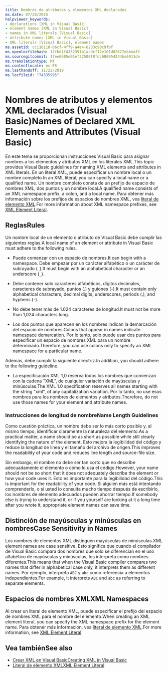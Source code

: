 ```yaml
---
title: Nombres de atributos y elementos XML declarados
ms.date: 07/20/2015
helpviewer_keywords:
- declarations [XML in Visual Basic]
- element names [XML in Visual Basic]
- names in XML literals [Visual Basic]
- attribute names [XML in Visual Basic]
- XML literals [Visual Basic], element names
ms.assetid: cc110118-b6cf-4ff9-a4e4-6233c90c9fbf
ms.openlocfilehash: 12fbd1f4332391b1acdcf12e101d82627ebbeaff
ms.sourcegitcommit: 17ee6605e01ef32506f8fdc686954244ba6911de
ms.translationtype: MT
ms.contentlocale: es-ES
ms.lasthandoff: 11/22/2019
ms.locfileid: "74335995"
---
```

# <a name="names-of-declared-xml-elements-and-attributes-visual-basic"></a><span data-ttu-id="5d4a8-102">Nombres de atributos y elementos XML declarados (Visual Basic)</span><span class="sxs-lookup"><span data-stu-id="5d4a8-102">Names of Declared XML Elements and Attributes (Visual Basic)</span></span>
<span data-ttu-id="5d4a8-103">En este tema se proporcionan instrucciones Visual Basic para asignar nombres a los elementos y atributos XML en los literales XML.</span><span class="sxs-lookup"><span data-stu-id="5d4a8-103">This topic provides Visual Basic guidelines for naming XML elements and attributes in XML literals.</span></span>  <span data-ttu-id="5d4a8-104">En un literal XML, puede especificar un nombre local o un nombre completo.</span><span class="sxs-lookup"><span data-stu-id="5d4a8-104">In an XML literal, you can specify a local name or a qualified name.</span></span> <span data-ttu-id="5d4a8-105">Un nombre completo consta de un prefijo de espacio de nombres XML, dos puntos y un nombre local.</span><span class="sxs-lookup"><span data-stu-id="5d4a8-105">A qualified name consists of an XML namespace prefix, a colon, and a local name.</span></span> <span data-ttu-id="5d4a8-106">Para obtener más información sobre los prefijos de espacios de nombres XML, vea [literal de elemento XML](../../../../visual-basic/language-reference/xml-literals/xml-element-literal.md).</span><span class="sxs-lookup"><span data-stu-id="5d4a8-106">For more information about XML namespace prefixes, see [XML Element Literal](../../../../visual-basic/language-reference/xml-literals/xml-element-literal.md).</span></span>  
  
## <a name="rules"></a><span data-ttu-id="5d4a8-107">Reglas</span><span class="sxs-lookup"><span data-stu-id="5d4a8-107">Rules</span></span>  
 <span data-ttu-id="5d4a8-108">Un nombre local de un elemento o atributo de Visual Basic debe cumplir las siguientes reglas.</span><span class="sxs-lookup"><span data-stu-id="5d4a8-108">A local name of an element or attribute in Visual Basic must adhere to the following rules.</span></span>  
  
- <span data-ttu-id="5d4a8-109">Puede comenzar con un espacio de nombres.</span><span class="sxs-lookup"><span data-stu-id="5d4a8-109">It can begin with a namespace.</span></span> <span data-ttu-id="5d4a8-110">Debe empezar por un carácter alfabético o un carácter de subrayado (`_`).</span><span class="sxs-lookup"><span data-stu-id="5d4a8-110">It must begin with an alphabetical character or an underscore (`_`).</span></span>  
  
- <span data-ttu-id="5d4a8-111">Debe contener solo caracteres alfabéticos, dígitos decimales, caracteres de subrayado, puntos (.) y guiones (-).</span><span class="sxs-lookup"><span data-stu-id="5d4a8-111">It must contain only alphabetical characters, decimal digits, underscores, periods (.), and hyphens (-).</span></span>  
  
- <span data-ttu-id="5d4a8-112">No debe tener más de 1.024 caracteres de longitud.</span><span class="sxs-lookup"><span data-stu-id="5d4a8-112">It must not be more than 1,024 characters long.</span></span>  
  
- <span data-ttu-id="5d4a8-113">Los dos puntos que aparecen en los nombres indican la demarcación del espacio de nombres.</span><span class="sxs-lookup"><span data-stu-id="5d4a8-113">Colons that appear in names indicate namespace demarcation.</span></span> <span data-ttu-id="5d4a8-114">Por lo tanto, solo puede usar dos puntos para especificar un espacio de nombres XML para un nombre determinado.</span><span class="sxs-lookup"><span data-stu-id="5d4a8-114">Therefore, you can use colons only to specify an XML namespace for a particular name.</span></span>  
  
 <span data-ttu-id="5d4a8-115">Además, debe cumplir la siguiente directriz.</span><span class="sxs-lookup"><span data-stu-id="5d4a8-115">In addition, you should adhere to the following guideline.</span></span>  
  
- <span data-ttu-id="5d4a8-116">La especificación XML 1,0 reserva todos los nombres que comienzan con la cadena "XML", de cualquier variación de mayúsculas y minúsculas.</span><span class="sxs-lookup"><span data-stu-id="5d4a8-116">The XML 1.0 specification reserves all names starting with the string "xml", of any capitalization variation.</span></span> <span data-ttu-id="5d4a8-117">Por lo tanto, no use esos nombres para los nombres de elementos y atributos.</span><span class="sxs-lookup"><span data-stu-id="5d4a8-117">Therefore, do not use those names for your element and attribute names.</span></span>  
  
### <a name="name-length-guidelines"></a><span data-ttu-id="5d4a8-118">Instrucciones de longitud de nombre</span><span class="sxs-lookup"><span data-stu-id="5d4a8-118">Name Length Guidelines</span></span>  
 <span data-ttu-id="5d4a8-119">Como cuestión práctica, un nombre debe ser lo más corto posible y, al mismo tiempo, identificar claramente la naturaleza del elemento.</span><span class="sxs-lookup"><span data-stu-id="5d4a8-119">As a practical matter, a name should be as short as possible while still clearly identifying the nature of the element.</span></span> <span data-ttu-id="5d4a8-120">Esto mejora la legibilidad del código y reduce la longitud de línea y el tamaño del archivo de origen.</span><span class="sxs-lookup"><span data-stu-id="5d4a8-120">This improves the readability of your code and reduces line length and source-file size.</span></span>  
  
 <span data-ttu-id="5d4a8-121">Sin embargo, el nombre no debe ser tan corto que no describe adecuadamente el elemento o cómo lo usa el código.</span><span class="sxs-lookup"><span data-stu-id="5d4a8-121">However, your name should not be so short that it does not adequately describe the element or how your code uses it.</span></span> <span data-ttu-id="5d4a8-122">Esto es importante para la legibilidad del código.</span><span class="sxs-lookup"><span data-stu-id="5d4a8-122">This is important for the readability of your code.</span></span> <span data-ttu-id="5d4a8-123">Si alguien más está intentando comprenderlo, o si usted lo consulta mucho tiempo después de escribirlo, los nombres de elemento adecuados pueden ahorrar tiempo.</span><span class="sxs-lookup"><span data-stu-id="5d4a8-123">If somebody else is trying to understand it, or if you yourself are looking at it a long time after you wrote it, appropriate element names can save time.</span></span>  
  
## <a name="case-sensitivity-in-names"></a><span data-ttu-id="5d4a8-124">Distinción de mayúsculas y minúsculas en nombres</span><span class="sxs-lookup"><span data-stu-id="5d4a8-124">Case Sensitivity in Names</span></span>  
 <span data-ttu-id="5d4a8-125">Los nombres de elementos XML distinguen mayúsculas de minúsculas.</span><span class="sxs-lookup"><span data-stu-id="5d4a8-125">XML element names are case sensitive.</span></span> <span data-ttu-id="5d4a8-126">Esto significa que cuando el compilador de Visual Basic compara dos nombres que solo se diferencian en el uso alfabético de mayúsculas y minúsculas, los interpreta como nombres diferentes.</span><span class="sxs-lookup"><span data-stu-id="5d4a8-126">This means that when the Visual Basic compiler compares two names that differ in alphabetical case only, it interprets them as different names.</span></span> <span data-ttu-id="5d4a8-127">Por ejemplo, interpreta `ABC` y `abc` como referencia a elementos independientes.</span><span class="sxs-lookup"><span data-stu-id="5d4a8-127">For example, it interprets `ABC` and `abc` as referring to separate elements.</span></span>  
  
## <a name="xml-namespaces"></a><span data-ttu-id="5d4a8-128">Espacios de nombres XML</span><span class="sxs-lookup"><span data-stu-id="5d4a8-128">XML Namespaces</span></span>  
 <span data-ttu-id="5d4a8-129">Al crear un literal de elemento XML, puede especificar el prefijo del espacio de nombres XML para el nombre del elemento.</span><span class="sxs-lookup"><span data-stu-id="5d4a8-129">When creating an XML element literal, you can specify the XML namespace prefix for the element name.</span></span> <span data-ttu-id="5d4a8-130">Para obtener más información, vea [literal de elemento XML](../../../../visual-basic/language-reference/xml-literals/xml-element-literal.md).</span><span class="sxs-lookup"><span data-stu-id="5d4a8-130">For more information, see [XML Element Literal](../../../../visual-basic/language-reference/xml-literals/xml-element-literal.md).</span></span>  
  
## <a name="see-also"></a><span data-ttu-id="5d4a8-131">Vea también</span><span class="sxs-lookup"><span data-stu-id="5d4a8-131">See also</span></span>

- [<span data-ttu-id="5d4a8-132">Crear XML en Visual Basic</span><span class="sxs-lookup"><span data-stu-id="5d4a8-132">Creating XML in Visual Basic</span></span>](../../../../visual-basic/programming-guide/language-features/xml/creating-xml.md)
- [<span data-ttu-id="5d4a8-133">Literal de elemento XML</span><span class="sxs-lookup"><span data-stu-id="5d4a8-133">XML Element Literal</span></span>](../../../../visual-basic/language-reference/xml-literals/xml-element-literal.md)
